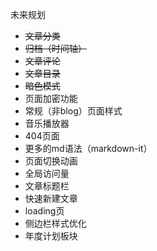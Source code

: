 未来规划
- ~~文章分类~~
- ~~归档（时间轴）~~
- ~~文章评论~~
- ~~文章目录~~
- ~~暗色模式~~
- 页面加密功能
- 常规（非blog）页面样式
- 音乐播放器
- 404页面
- 更多的md语法（markdown-it）
- 页面切换动画
- 全局访问量
- 文章标题栏
- 快速新建文章
- loading页
- 侧边栏样式优化
- 年度计划板块